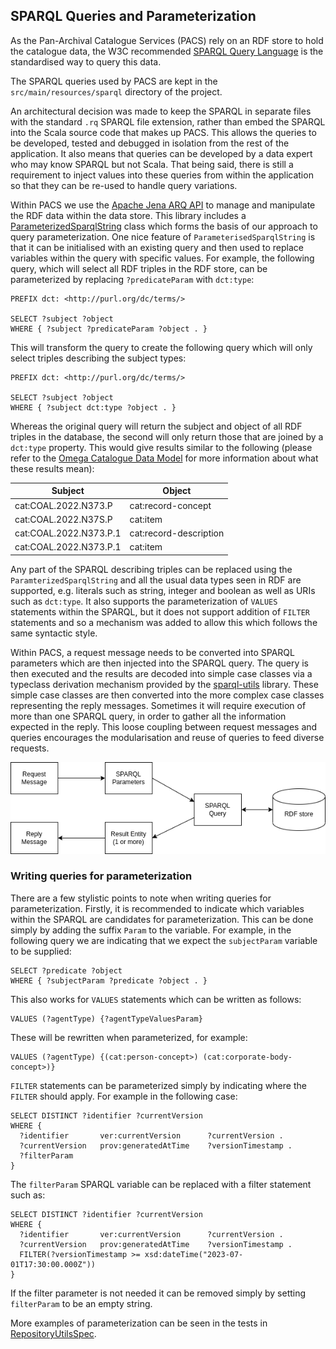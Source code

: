 ## SPARQL Queries and Parameterization

As the Pan-Archival Catalogue Services (PACS) rely on an RDF store to hold the catalogue data, the W3C recommended
[SPARQL Query Language](https://www.w3.org/TR/sparql11-query/) is the standardised way to query this data.

The SPARQL queries used by PACS are kept in the `src/main/resources/sparql` directory of the project.

An architectural decision was made to keep the SPARQL in separate files with the standard `.rq` SPARQL file extension,
rather than embed the SPARQL into the Scala source code that makes up PACS. This allows the queries to be developed,
tested and debugged in isolation from the rest of the application. It also means that queries can be developed by 
a data expert who may know SPARQL but not Scala. That being said, there is still a requirement to inject values into
these queries from within the application so that they can be re-used to handle query variations.

Within PACS we use the [Apache Jena ARQ API](https://jena.apache.org/documentation/query/index.html) to manage and
manipulate the RDF data within the data store. This library includes a [ParameterizedSparqlString](https://jena.apache.org/documentation/javadoc/arq/org.apache.jena.arq/org/apache/jena/query/ParameterizedSparqlString.html)
class which forms the basis of our approach to query parameterization. One nice feature of `ParameterisedSparqlString`
is that it can be initialised with an existing query and then used to replace variables within the query with
specific values. For example, the following query, which will select all RDF triples in the RDF store, can be 
parameterized by replacing `?predicateParam` with `dct:type`:
```sparql
PREFIX dct: <http://purl.org/dc/terms/>

SELECT ?subject ?object
WHERE { ?subject ?predicateParam ?object . }
```
This will transform the query to create the following query which will only select triples describing the subject types:
```sparql
PREFIX dct: <http://purl.org/dc/terms/>

SELECT ?subject ?object 
WHERE { ?subject dct:type ?object . }
```
Whereas the original query will return the subject and object of all RDF triples in the database, the second will only
return those that are joined by a `dct:type` property. This would give results similar to the following (please refer to the
[Omega Catalogue Data Model](https://github.com/nationalarchives/tna-cat/blob/master/Omega/documents/omega-catalogue-data-model/original/rendered/Omega%20Catalogue%20Data%20Model.pdf)
for more information about what these results mean):

| Subject | Object |
|------------------------|------------------------|
| cat:COAL.2022.N373.P   | cat:record-concept     |
| cat:COAL.2022.N37S.P   | cat:item               |
| cat:COAL.2022.N373.P.1 | cat:record-description |
| cat:COAL.2022.N373.P.1 | cat:item               |

Any part of the SPARQL describing triples can be replaced using the `ParamterizedSparqlString` and all the usual data
types seen in RDF are supported, e.g. literals such as string, integer and boolean as well as URIs such as `dct:type`.
It also supports the parameterization of `VALUES` statements within the SPARQL, but it does not support addition of
`FILTER` statements and so a mechanism was added to allow this which follows the same syntactic style.

Within PACS, a request message needs to be converted into SPARQL parameters which are then injected into the SPARQL
query. The query is then executed and the results are decoded into simple case classes via a typeclass derivation
mechanism provided by the [sparql-utils](https://github.com/phenoscape/sparql-utils) library. These simple case
classes are then converted into the more complex case classes representing the reply messages. Sometimes it will
require execution of more than one SPARQL query, in order to gather all the information expected in the reply. This 
loose coupling between request messages and queries encourages the modularisation and reuse of queries to feed diverse
requests.

![SPARQL flow](images/SPARQL-flow.png)


### Writing queries for parameterization

There are a few stylistic points to note when writing queries for parameterization. Firstly, it is recommended to 
indicate which variables within the SPARQL are candidates for parameterization. This can be done simply by adding the
suffix `Param` to the variable. For example, in the following query we are indicating that we expect the `subjectParam`
variable to be supplied:
```
SELECT ?predicate ?object 
WHERE { ?subjectParam ?predicate ?object . }
```
This also works for `VALUES` statements which can be written as follows:
```
VALUES (?agentType) {?agentTypeValuesParam} 
```
These will be rewritten when parameterized, for example:
```
VALUES (?agentType) {(cat:person-concept>) (cat:corporate-body-concept>)}
```
`FILTER` statements can be parameterized simply by indicating where the `FILTER` should apply. For
example in the following case:
```
SELECT DISTINCT ?identifier ?currentVersion
WHERE {
  ?identifier       ver:currentVersion      ?currentVersion .
  ?currentVersion   prov:generatedAtTime    ?versionTimestamp .
  ?filterParam
}
```
The `filterParam` SPARQL variable can be replaced with a filter statement such as:
```
SELECT DISTINCT ?identifier ?currentVersion
WHERE {
  ?identifier       ver:currentVersion      ?currentVersion .
  ?currentVersion   prov:generatedAtTime    ?versionTimestamp .
  FILTER(?versionTimestamp >= xsd:dateTime("2023-07-01T17:30:00.000Z"))
}
```
If the filter parameter is not needed it can be removed simply by setting `filterParam` to be an empty
string.

More examples of parameterization can be seen in the tests in [RepositoryUtilsSpec](../src/test/scala/uk/gov/nationalarchives/omega/api/repository/RepositoryUtilsSpec.scala).